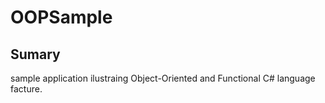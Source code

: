 ﻿# OOPSample

## Sumary

sample application ilustraing Object-Oriented and Functional C# language facture.